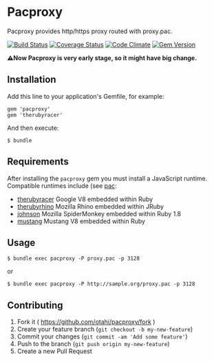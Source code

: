 # Pacproxy

Pacproxy provides http/https proxy routed with proxy.pac.

[![Build Status](https://travis-ci.org/otahi/pacproxy.png?branch=master)](https://travis-ci.org/otahi/pacproxy)
[![Coverage Status](https://coveralls.io/repos/otahi/pacproxy/badge.png?branch=master)](https://coveralls.io/r/otahi/pacproxy?branch=master)
[![Code Climate](https://codeclimate.com/github/otahi/pacproxy.png)](https://codeclimate.com/github/otahi/pacproxy)
[![Gem Version](https://badge.fury.io/rb/pacproxy.png)](http://badge.fury.io/rb/pacproxy)

**:warning:Now Pacproxy is very early stage, so it might have big change.**

## Installation

Add this line to your application's Gemfile, for example:

    gem 'pacproxy'
    gem 'therubyracer'

And then execute:

    $ bundle

## Requirements

After installing the `pacproxy` gem you must install a JavaScript runtime. Compatible runtimes include
(see [pac](https://github.com/samuelkadolph/ruby-pac/blob/master/README.md):

* [therubyracer](https://rubygems.org/gems/therubyracer) Google V8 embedded within Ruby
* [therubyrhino](https://rubygems.org/gems/therubyrhino/) Mozilla Rhino embedded within JRuby
* [johnson](https://rubygems.org/gems/johnson/) Mozilla SpiderMonkey embedded within Ruby 1.8
* [mustang](https://rubygems.org/gems/mustang/) Mustang V8 embedded within Ruby

## Usage

    $ bundle exec pacproxy -P proxy.pac -p 3128

or

    $ bundle exec pacproxy -P http://sample.org/proxy.pac -p 3128

## Contributing

1. Fork it ( https://github.com/otahi/pacproxy/fork )
2. Create your feature branch (`git checkout -b my-new-feature`)
3. Commit your changes (`git commit -am 'Add some feature'`)
4. Push to the branch (`git push origin my-new-feature`)
5. Create a new Pull Request
